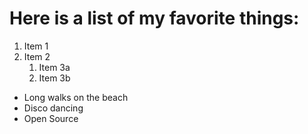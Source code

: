 # Here is a list of my favorite things:
1. Item 1
2. Item 2
   1. Item 3a
   2. Item 3b
   
- Long walks on the beach
- Disco dancing
- Open Source
